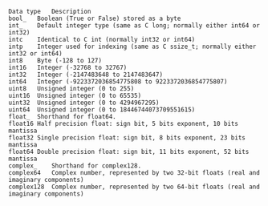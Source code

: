     Data type   Description
    bool_   Boolean (True or False) stored as a byte
    int_    Default integer type (same as C long; normally either int64 or int32)
    intc    Identical to C int (normally int32 or int64)
    intp    Integer used for indexing (same as C ssize_t; normally either int32 or int64)
    int8    Byte (-128 to 127)
    int16   Integer (-32768 to 32767)
    int32   Integer (-2147483648 to 2147483647)
    int64   Integer (-9223372036854775808 to 9223372036854775807)
    uint8   Unsigned integer (0 to 255)
    uint16  Unsigned integer (0 to 65535)
    uint32  Unsigned integer (0 to 4294967295)
    uint64  Unsigned integer (0 to 18446744073709551615)
    float_  Shorthand for float64.
    float16 Half precision float: sign bit, 5 bits exponent, 10 bits mantissa
    float32 Single precision float: sign bit, 8 bits exponent, 23 bits mantissa
    float64 Double precision float: sign bit, 11 bits exponent, 52 bits mantissa
    complex_    Shorthand for complex128.
    complex64   Complex number, represented by two 32-bit floats (real and imaginary components)
    complex128  Complex number, represented by two 64-bit floats (real and imaginary components)
